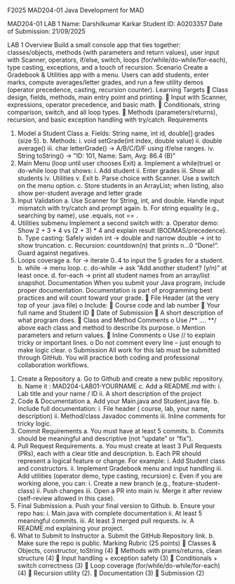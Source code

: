 F2025 MAD204-01 Java Development for MAD

MAD204-01 LAB 1
Name: Darshilkumar Karkar
Student ID: A0203357
Date of Submission: 21/09/2025

LAB 1
Overview
Build a small console app that ties together: classes/objects, methods (with parameters and return values),
user input with Scanner, operators, if/else, switch, loops (for/while/do-while/for-each), type casting,
exceptions, and a touch of recursion.
Scenario
Create a Gradebook & Utilities app with a menu. Users can add students, enter marks, compute
averages/letter grades, and run a few utility demos (operator precedence, casting, recursion counter).
Learning Targets
 Class design, fields, methods, main entry point and printing.
 Input with Scanner, expressions, operator precedence, and basic math.
 Conditionals, string comparison, switch, and all loop types.
 Methods (parameters/returns), recursion, and basic exception handling with try/catch.
Requirements
1) Model a Student Class
a. Fields: String name, int id, double[] grades (size 5).
b. Methods:
i. void setGrade(int index, double value)
ii. double average()
iii. char letterGrade() → A/B/C/D/F using if/else ranges.
iv. String toString() → "ID: 101, Name: Sam, Avg: 86.4 (B)"
2) Main Menu (loop until user chooses Exit)
a. Implement a while(true) or do-while loop that shows:
i. Add student
ii. Enter grades
iii. Show all students
iv. Utilities
v. Exit
b. Parse choice with Scanner. Use a switch on the menu option.
c. Store students in an ArrayList<Student>; when listing, also show per-student average and
letter grade
3) Input Validation
a. Use Scanner for String, int, and double. Handle input mismatch with try/catch and prompt
again.
b. For string equality (e.g., searching by name), use .equals, not == .
4) Utilities submenu
Implement a second switch with:
a. Operator demo: Show 2 + 3 * 4 vs (2 + 3) * 4 and explain result (BODMAS/precedence).
b. Type casting: Safely widen int -> double and narrow double -> int to show truncation.
c. Recursion: countdown(n) that prints n...0 “Done!”. Guard against negatives.
5) Loops coverage
a. for → iterate 0..4 to input the 5 grades for a student.
b. while → menu loop.
c. do-while → ask “Add another student? (y/n)” at least once.
d. for-each → print all student names from an array/list snapshot.
Documentation
When you submit your Java program, include proper documentation. Documentation is part of
programming best practices and will count toward your grade.
 File Header (at the very top of your .java file)
o Include:
 Course code and lab number
 Your full name and Student ID
 Date of Submission
 A short description of what program does.
 Class and Method Comments
o Use /** .... **/ above each class and method to describe its purpose.
o Mention parameters and return values.
 Inline Comments
o Use // to explain tricky or important lines.
o Do not comment every line – just enough to make logic clear.
o
Submission
All work for this lab must be submitted through GitHub. You will practice both coding and professional
collaboration workflows.
1. Create a Repository
a. Go to Github and create a new public repository.
b. Name it : MAD204-LAB01-YOURNAME
c. Add a README.md with:
i. Lab title and your name / ID
ii. A short description of the project
2. Code & Documentation
a. Add your Main.java and Student.java file.
b. Include full documentation:
i. File header ( course, lab, your name, description)
ii. Method/class Javadoc comments
iii. Inline comments for tricky logic.
3. Commit Requirements
a. You must have at least 5 commits.
b. Commits should be meaningful and descriptive (not “update” or “fix”).
4. Pull Request Requirements.
a. You must create at least 3 Pull Requests (PRs), each with a clear title and description.
b. Each PR should represent a logical feature or change. For example:
i. Add Student class and constructors.
ii. Implement Gradebook menu and input handling
iii. Add utilities (operator demo, type casting, recursion)
c. Even if you are working alone, you can:
i. Create a new branch (e.g., feature-student-class)
ii. Push changes
iii. Open a PR into main
iv. Merge it after review (self-review allowed in this case).
5. Final Submission
a. Push your final version to Github.
b. Ensure your repo has:
i. Main.java with complete documentation
ii. At least 5 meaningful commits.
iii. At least 3 merged pull requests.
iv. A README.md explaining your project.
6. What to Submit to Instructor
a. Submit the GitHub Repository link.
b. Make sure the repo is public.
Marking Rubric (25 points)
 Classes & Objects, constructor, toString (4)
 Methods with prams/returns, clean structure (4)
 Input handling + exception safety (3)
 Conditionals + switch correctness (3)
 Loop coverage (for/while/do-while/for-each) (4)
 Recursion utility (2).
 Documentation (3)
 Submission (2)